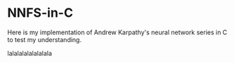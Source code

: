 # NNFS-in-C
Here is my implementation of Andrew Karpathy's neural network series in C to test my understanding.


lalalalalalalalala
